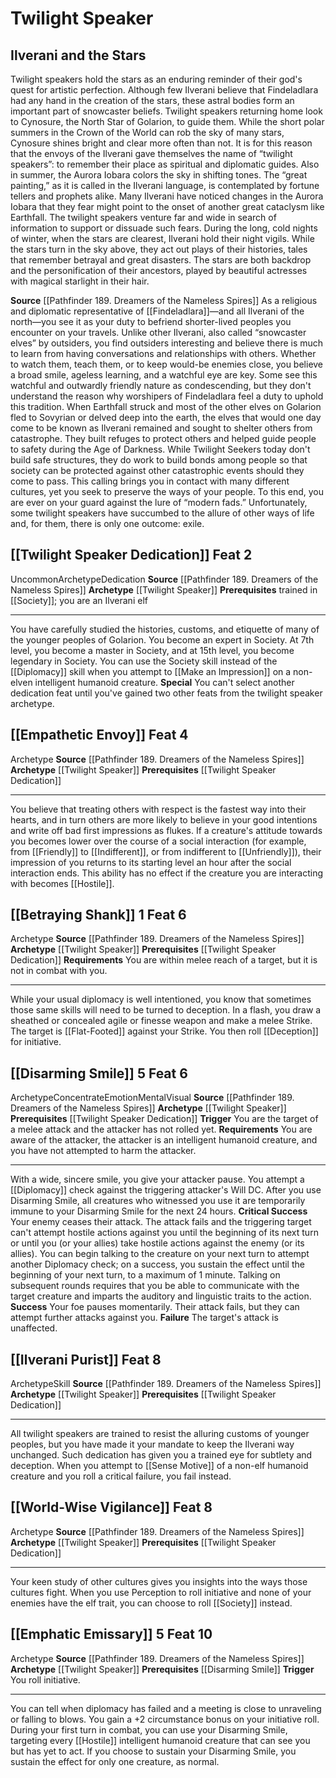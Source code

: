 ﻿---
id: '203'
level: '2'
name: Twilight Speaker
prerequisite: Trained in [[DATABASE/skill/Society|Society]]
rarity: Uncommon
source: '[[DATABASE/source/Pathfinder 189. Dreamers of the Nameless Spires|Pathfinder
  #189: Dreamers of the Nameless Spires]]'
trait:
- '[[DATABASE/trait/Uncommon|Uncommon]]'
type: Archetype

---
# Twilight Speaker

## Ilverani and the Stars

Twilight speakers hold the stars as an enduring reminder of their god's quest for artistic perfection. Although few Ilverani believe that Findeladlara had any hand in the creation of the stars, these astral bodies form an important part of snowcaster beliefs.
 Twilight speakers returning home look to Cynosure, the North Star of Golarion, to guide them. While the short polar summers in the Crown of the World can rob the sky of many stars, Cynosure shines bright and clear more often than not. It is for this reason that the envoys of the Ilverani gave themselves the name of “twilight speakers”: to remember their place as spiritual and diplomatic guides.
 Also in summer, the Aurora Iobara colors the sky in shifting tones. The “great painting,” as it is called in the Ilverani language, is contemplated by fortune tellers and prophets alike. Many Ilverani have noticed changes in the Aurora Iobara that they fear might point to the onset of another great cataclysm like Earthfall. The twilight speakers venture far and wide in search of information to support or dissuade such fears.
 During the long, cold nights of winter, when the stars are clearest, Ilverani hold their night vigils. While the stars turn in the sky above, they act out plays of their histories, tales that remember betrayal and great disasters. The stars are both backdrop and the personification of their ancestors, played by beautiful actresses with magical starlight in their hair.

**Source** [[Pathfinder 189. Dreamers of the Nameless Spires]]
As a religious and diplomatic representative of [[Findeladlara]]—and all Ilverani of the north—you see it as your duty to befriend shorter-lived peoples you encounter on your travels. Unlike other Ilverani, also called “snowcaster elves” by outsiders, you find outsiders interesting and believe there is much to learn from having conversations and relationships with others. Whether to watch them, teach them, or to keep would-be enemies close, you believe a broad smile, ageless learning, and a watchful eye are key. Some see this watchful and outwardly friendly nature as condescending, but they don't understand the reason why worshipers of Findeladlara feel a duty to uphold this tradition. When Earthfall struck and most of the other elves on Golarion fled to Sovyrian or delved deep into the earth, the elves that would one day come to be known as Ilverani remained and sought to shelter others from catastrophe. They built refuges to protect others and helped guide people to safety during the Age of Darkness. While Twilight Seekers today don't build safe structures, they do work to build bonds among people so that society can be protected against other catastrophic events should they come to pass.
 This calling brings you in contact with many different cultures, yet you seek to preserve the ways of your people. To this end, you are ever on your guard against the lure of “modern fads.” Unfortunately, some twilight speakers have succumbed to the allure of other ways of life and, for them, there is only one outcome: exile.

## [[Twilight Speaker Dedication]] <span class="item-type">Feat 2</span>

<span class="trait-uncommon item-trait">Uncommon</span><span class="item-trait">Archetype</span><span class="item-trait">Dedication</span>
**Source** [[Pathfinder 189. Dreamers of the Nameless Spires]]
**Archetype** [[Twilight Speaker]]
**Prerequisites** trained in [[Society]]; you are an Ilverani elf

---
You have carefully studied the histories, customs, and etiquette of many of the younger peoples of Golarion. You become an expert in Society. At 7th level, you become a master in Society, and at 15th level, you become legendary in Society. You can use the Society skill instead of the [[Diplomacy]] skill when you attempt to [[Make an Impression]] on a non-elven intelligent humanoid creature.
**Special** You can't select another dedication feat until you've gained two other feats from the twilight speaker archetype.

## [[Empathetic Envoy]] <span class="item-type">Feat 4</span>

<span class="item-trait">Archetype</span>
**Source** [[Pathfinder 189. Dreamers of the Nameless Spires]]
**Archetype** [[Twilight Speaker]]
**Prerequisites** [[Twilight Speaker Dedication]]

---
You believe that treating others with respect is the fastest way into their hearts, and in turn others are more likely to believe in your good intentions and write off bad first impressions as flukes. If a creature's attitude towards you becomes lower over the course of a social interaction (for example, from [[Friendly]] to [[Indifferent]], or from indifferent to [[Unfriendly]]), their impression of you returns to its starting level an hour after the social interaction ends. This ability has no effect if the creature you are interacting with becomes [[Hostile]].

## [[Betraying Shank]] <span class="action-icon">1</span> <span class="item-type">Feat 6</span>

<span class="item-trait">Archetype</span>
**Source** [[Pathfinder 189. Dreamers of the Nameless Spires]]
**Archetype** [[Twilight Speaker]]
**Prerequisites** [[Twilight Speaker Dedication]]
**Requirements** You are within melee reach of a target, but it is not in combat with you.

---
While your usual diplomacy is well intentioned, you know that sometimes those same skills will need to be turned to deception. In a flash, you draw a sheathed or concealed agile or finesse weapon and make a melee Strike. The target is [[Flat-Footed]] against your Strike. You then roll [[Deception]] for initiative.

## [[Disarming Smile]] <span class="action-icon">5</span> <span class="item-type">Feat 6</span>

<span class="item-trait">Archetype</span><span class="item-trait">Concentrate</span><span class="item-trait">Emotion</span><span class="item-trait">Mental</span><span class="item-trait">Visual</span>
**Source** [[Pathfinder 189. Dreamers of the Nameless Spires]]
**Archetype** [[Twilight Speaker]]
**Prerequisites** [[Twilight Speaker Dedication]]
**Trigger** You are the target of a melee attack and the attacker has not rolled yet.
**Requirements** You are aware of the attacker, the attacker is an intelligent humanoid creature, and you have not attempted to harm the attacker.

---
With a wide, sincere smile, you give your attacker pause. You attempt a [[Diplomacy]] check against the triggering attacker's Will DC. After you use Disarming Smile, all creatures who witnessed you use it are temporarily immune to your Disarming Smile for the next 24 hours.
**Critical Success** Your enemy ceases their attack. The attack fails and the triggering target can't attempt hostile actions against you until the beginning of its next turn or until you (or your allies) take hostile actions against the enemy (or its allies). You can begin talking to the creature on your next turn to attempt another Diplomacy check; on a success, you sustain the effect until the beginning of your next turn, to a maximum of 1 minute. Talking on subsequent rounds requires that you be able to communicate with the target creature and imparts the auditory and linguistic traits to the action.
**Success** Your foe pauses momentarily. Their attack fails, but they can attempt further attacks against you.
**Failure** The target's attack is unaffected.

## [[Ilverani Purist]] <span class="item-type">Feat 8</span>

<span class="item-trait">Archetype</span><span class="item-trait">Skill</span>
**Source** [[Pathfinder 189. Dreamers of the Nameless Spires]]
**Archetype** [[Twilight Speaker]]
**Prerequisites** [[Twilight Speaker Dedication]]

---
All twilight speakers are trained to resist the alluring customs of younger peoples, but you have made it your mandate to keep the Ilverani way unchanged. Such dedication has given you a trained eye for subtlety and deception. When you attempt to [[Sense Motive]] of a non-elf humanoid creature and you roll a critical failure, you fail instead.

## [[World-Wise Vigilance]] <span class="item-type">Feat 8</span>

<span class="item-trait">Archetype</span>
**Source** [[Pathfinder 189. Dreamers of the Nameless Spires]]
**Archetype** [[Twilight Speaker]]
**Prerequisites** [[Twilight Speaker Dedication]]

---
Your keen study of other cultures gives you insights into the ways those cultures fight. When you use Perception to roll initiative and none of your enemies have the elf trait, you can choose to roll [[Society]] instead.

## [[Emphatic Emissary]] <span class="action-icon">5</span> <span class="item-type">Feat 10</span>

<span class="item-trait">Archetype</span>
**Source** [[Pathfinder 189. Dreamers of the Nameless Spires]]
**Archetype** [[Twilight Speaker]]
**Prerequisites** [[Disarming Smile]]
**Trigger** You roll initiative.

---
You can tell when diplomacy has failed and a meeting is close to unraveling or falling to blows. You gain a +2 circumstance bonus on your initiative roll. During your first turn in combat, you can use your Disarming Smile, targeting every [[Hostile]] intelligent humanoid creature that can see you but has yet to act. If you choose to sustain your Disarming Smile, you sustain the effect for only one creature, as normal.